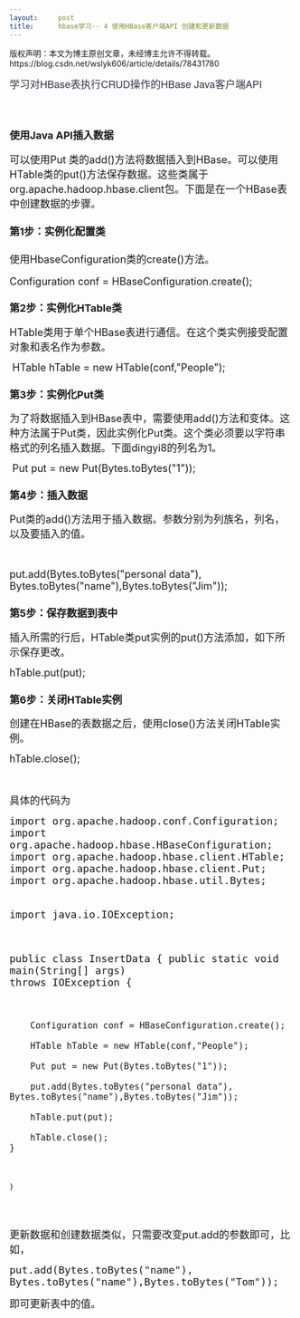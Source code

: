 ```yaml
---
layout:     post
title:      hbase学习-- 4 使用HBase客户端API 创建和更新数据
---
```

<div id="article_content" class="article_content clearfix csdn-tracking-statistics" data-pid="blog" data-mod="popu_307" data-dsm="post">
								<div class="article-copyright">
					版权声明：本文为博主原创文章，未经博主允许不得转载。					https://blog.csdn.net/wslyk606/article/details/78431780				</div>
								            <link rel="stylesheet" href="https://csdnimg.cn/release/phoenix/template/css/ck_htmledit_views-f76675cdea.css">
						<div class="htmledit_views" id="content_views">
                
<p><span style="color:rgb(51,51,68);font-family:'Helvetica Neue', Helvetica, 'PingFang SC', '微软雅黑', Tahoma, Arial, sans-serif;"><span style="font-size:18px;">学习对HBase表执行CRUD操作的HBase Java客户端API </span></span></p>
<p><span style="font-size:18px;"><br></span></p>
<p></p>
<h2><span style="font-size:18px;">使用Java API插入数据</span></h2>
<p></p>
<p><span style="font-size:18px;">可以使用Put 类的add()方法将数据插入到HBase。可以使用HTable类的put()方法保存数据。这些类属于org.apache.hadoop.hbase.client包。下面是在一个HBase表中创建数据的步骤。</span></p>
<h3><span style="font-size:18px;">第1步：实例化配置类</span></h3>
<h3><span style="font-weight:normal;"><span style="font-size:18px;">使用HbaseConfiguration类的create()方法。</span></span></h3>
<div><span style="font-weight:normal;"><span style="font-size:18px;">Configuration conf = HBaseConfiguration.create();<br></span></span></div>
<h3><span style="font-size:18px;">第2步：实例化HTable类</span></h3>
<p><span style="font-size:18px;">HTable类用于单个HBase表进行通信。在这个类实例接受配置对象和表名作为参数。</span></p>
<p><span style="font-size:18px;"> HTable hTable = new HTable(conf,"People");<br></span></p>
<h3><span style="font-size:18px;">第3步：实例化Put类</span></h3>
<p><span style="font-size:18px;">为了将数据插入到HBase表中，需要使用add()方法和变体。这种方法属于Put类，因此实例化Put类。这个类必须要以字符串格式的列名插入数据。下面dingyi8的列名为1。</span></p>
<p><span style="font-size:18px;"> Put put = new Put(Bytes.toBytes("1"));<br></span></p>
<h3><span style="font-size:18px;">第4步：插入数据</span></h3>
<p><span style="font-size:18px;">Put类的add()方法用于插入数据。参数分别为列族名，列名，以及要插入的值。</span></p>
<p><span style="font-size:18px;"><br></span></p>
<p><span style="font-size:18px;">put.add(Bytes.toBytes("personal data"), Bytes.toBytes("name"),Bytes.toBytes("Jim"));<br></span></p>
<h3><span style="font-size:18px;">第5步：保存数据到表中</span></h3>
<p><span style="font-size:18px;">插入所需的行后，HTable类put实例的put()方法添加，如下所示保存更改。</span></p>
<p><span style="font-size:18px;">hTable.put(put);</span></p>
<h3><span style="font-size:18px;">第6步：关闭HTable实例</span></h3>
<p><span style="font-size:18px;">创建在HBase的表数据之后，使用close()方法关闭HTable实例。</span></p>
<p><span style="font-size:18px;">hTable.close();</span></p>
<p><span style="font-size:18px;"><br></span></p>
<p><span style="font-size:18px;">具体的代码为</span></p>
<p></p>
<pre><code class="language-java"><span style="font-size:18px;">import org.apache.hadoop.conf.Configuration;
import org.apache.hadoop.hbase.HBaseConfiguration;
import org.apache.hadoop.hbase.client.HTable;
import org.apache.hadoop.hbase.client.Put;
import org.apache.hadoop.hbase.util.Bytes;

import java.io.IOException;

public class InsertData {
    public static void main(String[] args) throws IOException {

        Configuration conf = HBaseConfiguration.create();

        HTable hTable = new HTable(conf,"People");

        Put put = new Put(Bytes.toBytes("1"));

        put.add(Bytes.toBytes("personal data"), Bytes.toBytes("name"),Bytes.toBytes("Jim"));

        hTable.put(put);

        hTable.close();
    }
}</span></code></pre><span style="font-size:18px;"><br></span>
<p></p>
<p><span style="font-size:18px;">更新数据和创建数据类似，只需要改变put.add的参数即可，比如，</span></p>
<p></p>
<pre><code class="language-java"><span style="font-size:18px;">put.add(Bytes.toBytes("name"), Bytes.toBytes("name"),Bytes.toBytes("Tom"));</span></code></pre><span style="font-size:18px;">即可更新表中的值。</span>
<p></p>
            </div>
                </div>